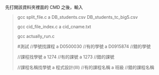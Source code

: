 先打開該資料夾裡面的 CMD 之後，輸入

> gcc split_file.c
> a DB_students.csv DB_students_tc_big5.csv
> 
> gcc cid_file_index.c
> a cid_cname.txt
> 
> gcc actually_run.c
> 
> #測試
> //學號找課程
> a D0500030  //有的學號
> a D0915874  //錯的學號
> 
> //課程找學號
> a 1274 //有的課號
> a 1273 //錯的課號
> 
> //課程名稱找學號
> a 程式設計(III)  //有的課程名稱
> a 班級           //錯的課程名稱
